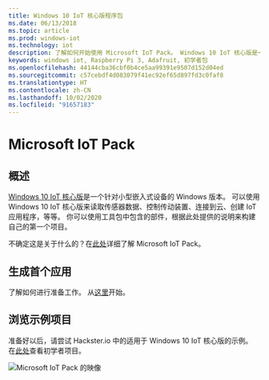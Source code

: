 ```yaml
---
title: Windows 10 IoT 核心版程序包
ms.date: 06/13/2018
ms.topic: article
ms.prod: windows-iot
ms.technology: iot
description: 了解如何开始使用 Microsoft IoT Pack。 Windows 10 IoT 核心版是一个针对小型嵌入式设备的 Windows 版本。
keywords: windows iot, Raspberry Pi 3, Adafruit, 初学者包
ms.openlocfilehash: 44144cba36cbf0b4ce5aa99391e9507d152d04ed
ms.sourcegitcommit: c57cebdf4d083079f41ec92ef65d897fd3c0faf8
ms.translationtype: HT
ms.contentlocale: zh-CN
ms.lasthandoff: 10/02/2020
ms.locfileid: "91657183"
---
```

# <a name="microsoft-iot-pack"></a>Microsoft IoT Pack

## <a name="overview"></a>概述
[Windows 10 IoT 核心版](../windows-iot-core.md)是一个针对小型嵌入式设备的 Windows 版本。 可以使用 Windows 10 IoT 核心版来读取传感器数据、控制传动装置、连接到云、创建 IoT 应用程序，等等。 你可以使用工具包中包含的部件，根据此处提供的说明来构建自己的第一个项目。

不确定这是关于什么的？在[此处](https://www.adafruit.com/windows10iotpi2)详细了解 Microsoft IoT Pack。

## <a name="build-your-first-app"></a>生成首个应用

了解如何进行准备工作。 从[这里](https://docs.microsoft.com/windows/iot-core/tutorials/quickstarter/devicesetup#using-the-iot-dashboard-raspberry-pi-minnowboard-nxp)开始。

## <a name="explore-sample-projects"></a>浏览示例项目

准备好以后，请尝试 Hackster.io 中的适用于 Windows 10 IoT 核心版的示例。 在[此处](https://github.com/ms-iot/adafruitsample/blob/master/README.md)查看初学者项目。

![Microsoft IoT Pack 的映像](../media/adafruitkit/pack.jpg)
